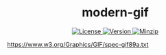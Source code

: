<h1 align="center">modern-gif</h1>

<p align="center">
  <a href="https://github.com/qq15725/modern-gif/blob/master/LICENSE" class="mr-3">
    <img src="https://img.shields.io/npm/l/modern-gif.svg" alt="License">
  </a>
  <a href="https://www.npmjs.com/package/modern-gif">
    <img src="https://img.shields.io/npm/v/modern-gif.svg" alt="Version">
  </a>
  <a href="https://cdn.jsdelivr.net/npm/modern-gif/dist/index.js">
    <img src="https://img.shields.io/bundlephobia/minzip/modern-gif" alt="Minzip">
  </a>
</p>

https://www.w3.org/Graphics/GIF/spec-gif89a.txt

